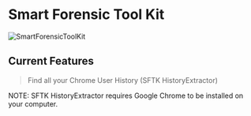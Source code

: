 # Smart Forensic Tool Kit
![SmartForensicToolKit](https://app.anshulkhope.com/apps/sftk/icon.png)

## Current Features
> Find all your Chrome User History (SFTK HistoryExtractor)

NOTE: SFTK HistoryExtractor requires Google Chrome to be installed on your computer.